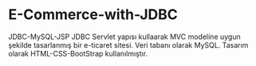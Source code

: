 # E-Commerce-with-JDBC
JDBC-MySQL-JSP
JDBC Servlet yapısı kullaarak MVC modeline uygun şekilde tasarlanmış bir e-ticaret sitesi.
Veri tabanı olarak MySQL.
Tasarım olarak HTML-CSS-BootStrap kullanılmıştır.
